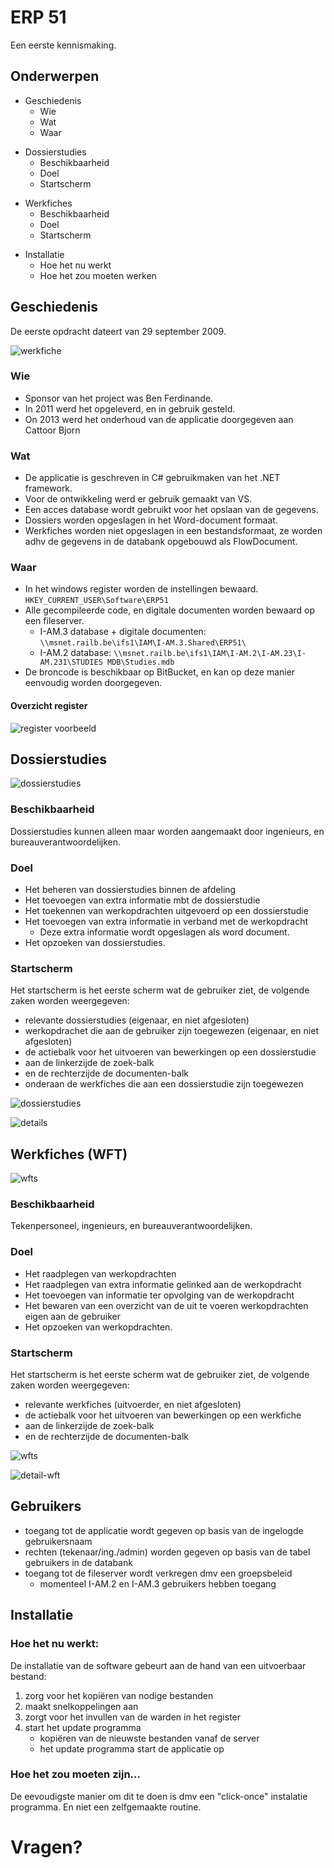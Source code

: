 # ERP 51
Een eerste kennismaking.
<!--s-->

## Onderwerpen

- Geschiedenis 
    - Wie <!-- .element: class="fragment" data-fragment-index="1" -->
    - Wat <!-- .element: class="fragment" data-fragment-index="2" -->
    - Waar <!-- .element: class="fragment" data-fragment-index="3" -->

<!--v-->

- Dossierstudies
    - Beschikbaarheid <!-- .element: class="fragment" data-fragment-index="1" -->
    - Doel <!-- .element: class="fragment" data-fragment-index="2" -->
    - Startscherm <!-- .element: class="fragment" data-fragment-index="3" -->

<!--v-->

- Werkfiches
    - Beschikbaarheid <!-- .element: class="fragment" data-fragment-index="1" -->
    - Doel <!-- .element: class="fragment" data-fragment-index="2" -->
    - Startscherm <!-- .element: class="fragment" data-fragment-index="3" -->

<!--v-->

- Installatie
    - Hoe het nu werkt <!-- .element: class="fragment" data-fragment-index="1" -->
    - Hoe het zou moeten werken <!-- .element: class="fragment" data-fragment-index="2" -->

<!--s-->

## Geschiedenis

De eerste opdracht dateert van 29 september 2009.

![werkfiche](https://goo.gl/s2K9L7)

<!--v-->

### Wie
- Sponsor van het project was Ben Ferdinande. <!-- .element: class="fragment" data-fragment-index="1" -->
- In 2011 werd het opgeleverd, en in gebruik gesteld. <!-- .element: class="fragment" data-fragment-index="2" -->
- On 2013 werd het onderhoud van de applicatie doorgegeven aan Cattoor Bjorn <!-- .element: class="fragment" data-fragment-index="3" -->

<!--v-->

### Wat

- De applicatie is geschreven in C# gebruikmaken van het .NET framework. <!-- .element: class="fragment" data-fragment-index="1" -->
- Voor de ontwikkeling werd er gebruik gemaakt van VS. <!-- .element: class="fragment" data-fragment-index="2" -->
- Een acces database wordt gebruikt voor het opslaan van de gegevens. <!-- .element: class="fragment" data-fragment-index="3" -->
- Dossiers worden opgeslagen in het Word-document formaat. <!-- .element: class="fragment" data-fragment-index="4" -->
- Werkfiches worden niet opgeslagen in een bestandsformaat, ze worden adhv de gegevens in de databank opgebouwd als FlowDocument. <!-- .element: class="fragment" data-fragment-index="5" -->

<!--v-->

### Waar
- In het windows register worden de instellingen bewaard.<!-- .element: class="fragment" data-fragment-index="1" --> `HKEY_CURRENT_USER\Software\ERP51` <!-- .element: class="fragment" data-fragment-index="1" -->
- Alle gecompileerde code, en digitale documenten worden bewaard op een fileserver. <!-- .element: class="fragment" data-fragment-index="2" -->
    - I-AM.3 database + digitale documenten: `\\msnet.railb.be\ifs1\IAM\I-AM.3.Shared\ERP51\` <!-- .element: class="fragment" data-fragment-index="3" -->
    - I-AM.2 database: `\\msnet.railb.be\ifs1\IAM\I-AM.2\I-AM.23\I-AM.231\STUDIES MDB\Studies.mdb` <!-- .element: class="fragment" data-fragment-index="4" -->
- De broncode is beschikbaar op BitBucket, en kan op deze manier eenvoudig worden doorgegeven. <!-- .element: class="fragment" data-fragment-index="5" -->

<!--v-->

#### Overzicht register

![register voorbeeld](https://goo.gl/ozJ6bM)

<!--s-->

## Dossierstudies

![dossierstudies](https://goo.gl/vz192e)

<!--v-->

### Beschikbaarheid
Dossierstudies kunnen alleen maar worden aangemaakt door ingenieurs, en bureauverantwoordelijken.

<!--v-->

### Doel

- Het beheren van dossierstudies binnen de afdeling <!-- .element: class="fragment" data-fragment-index="1" -->
- Het toevoegen van extra informatie mbt de dossierstudie <!-- .element: class="fragment" data-fragment-index="2" -->
- Het toekennen van werkopdrachten uitgevoerd op een dossierstudie <!-- .element: class="fragment" data-fragment-index="3" -->
- Het toevoegen van extra informatie in verband met de werkopdracht <!-- .element: class="fragment" data-fragment-index="4" -->
    - Deze extra informatie wordt opgeslagen als word document. <!-- .element: class="fragment" data-fragment-index="5" -->
- Het opzoeken van dossierstudies. <!-- .element: class="fragment" data-fragment-index="6" -->

<!--v-->

### Startscherm

Het startscherm is het eerste scherm wat de gebruiker ziet, de volgende zaken worden weergegeven:

- relevante dossierstudies (eigenaar, en niet afgesloten) <!-- .element: class="fragment" data-fragment-index="1" -->
- werkopdrachet die aan de gebruiker zijn toegewezen (eigenaar, en niet afgesloten) <!-- .element: class="fragment" data-fragment-index="1" -->
- de actiebalk voor het uitvoeren van bewerkingen op een dossierstudie <!-- .element: class="fragment" data-fragment-index="2" -->
- aan de linkerzijde de zoek-balk <!-- .element: class="fragment" data-fragment-index="3" -->
- en de rechterzijde de documenten-balk <!-- .element: class="fragment" data-fragment-index="4" -->
- onderaan de werkfiches die aan een dossierstudie zijn toegewezen <!-- .element: class="fragment" data-fragment-index="5" -->

<!--v-->

![dossierstudies](https://goo.gl/EXDbDX)

<!--v-->

![details](https://goo.gl/2fEcCQ)

<!--s-->

## Werkfiches (WFT)

![wfts](https://goo.gl/dHUkyG)

<!--v-->

### Beschikbaarheid
Tekenpersoneel, ingenieurs, en bureauverantwoordelijken.

<!--v-->

### Doel

- Het raadplegen van werkopdrachten <!-- .element: class="fragment" data-fragment-index="1" -->
- Het raadplegen van extra informatie gelinked aan de werkopdracht <!-- .element: class="fragment" data-fragment-index="2" -->
- Het toevoegen van informatie ter opvolging van de werkopdracht <!-- .element: class="fragment" data-fragment-index="3" -->
- Het bewaren van een overzicht van de uit te voeren werkopdrachten eigen aan de gebruiker <!-- .element: class="fragment" data-fragment-index="4" -->
- Het opzoeken van werkopdrachten. <!-- .element: class="fragment" data-fragment-index="6" -->

<!--v-->

### Startscherm

Het startscherm is het eerste scherm wat de gebruiker ziet, de volgende zaken worden weergegeven:

- relevante werkfiches (uitvoerder, en niet afgesloten) <!-- .element: class="fragment" data-fragment-index="1" -->
- de actiebalk voor het uitvoeren van bewerkingen op een werkfiche <!-- .element: class="fragment" data-fragment-index="2" -->
- aan de linkerzijde de zoek-balk <!-- .element: class="fragment" data-fragment-index="3" -->
- en de rechterzijde de documenten-balk <!-- .element: class="fragment" data-fragment-index="4" -->

<!--v-->

![wfts](https://goo.gl/zma5Kj)

<!--v-->

![detail-wft](https://goo.gl/6stBnu)


<!--s-->
## Gebruikers
- toegang tot de applicatie wordt gegeven op basis van de ingelogde gebruikersnaam <!-- .element: class="fragment" data-fragment-index="1" -->
- rechten (tekenaar/ing./admin) worden gegeven op basis van de tabel gebruikers in de databank <!-- .element: class="fragment" data-fragment-index="2" -->
- toegang tot de fileserver wordt verkregen dmv een groepsbeleid <!-- .element: class="fragment" data-fragment-index="3" -->
    - momenteel I-AM.2 en I-AM.3 gebruikers hebben toegang <!-- .element: class="fragment" data-fragment-index="3" -->


<!--s-->
## Installatie

### Hoe het nu werkt:

De installatie van de software gebeurt aan de hand van een uitvoerbaar bestand: 
1. zorg voor het kopiëren van nodige bestanden <!-- .element: class="fragment" data-fragment-index="1" -->
2. maakt snelkoppelingen aan <!-- .element: class="fragment" data-fragment-index="1" -->
3. zorgt voor het invullen van de warden in het register <!-- .element: class="fragment" data-fragment-index="1" -->
4. start het update programma <!-- .element: class="fragment" data-fragment-index="2" -->
    - kopiëren van de nieuwste bestanden vanaf de server <!-- .element: class="fragment" data-fragment-index="2" -->
    - het update programma start de applicatie op <!-- .element: class="fragment" data-fragment-index="2" -->

<!--v-->

### Hoe het zou moeten zijn...

De eevoudigste manier om dit te doen is dmv een "click-once" instalatie programma. En niet een zelfgemaakte routine.

<!--s-->

# Vragen?
